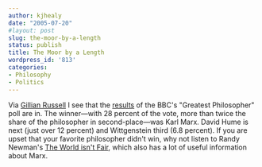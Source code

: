```yaml
---
author: kjhealy
date: "2005-07-20"
#layout: post
slug: the-moor-by-a-length
status: publish
title: The Moor by a Length
wordpress_id: '813'
categories:
- Philosophy
- Politics
---
```


Via [Gillian Russell](http://www.logicandlanguage.net/archives/2005/07/top_ten.html) I see that the [results](http://www.bbc.co.uk/radio4/history/inourtime/greatest_philosopher.shtml) of the BBC's "Greatest Philosopher" poll are in. The winner—with 28 percent of the vote, more than twice the share of the philosopher in second-place—was Karl Marx. David Hume is next (just over 12 percent) and Wittgenstein third (6.8 percent). If you are upset that your favorite philosopher didn't win, why not listen to Randy Newman's [The World isn't Fair](http://www.randynewman.com/tocdiscography/disc_bad_love/lyricsbadlove), which also has a lot of useful information about Marx.
